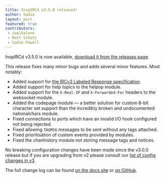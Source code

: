 ```yaml
---
title: InspIRCd v3.5.0 released!
author: Sadie
layout: post
featured: true
contributors:
 - iwalkalone
 - Matt Schatz
 - Sadie Powell
---
```


InspIRCd v3.5.0 is now available, [download it from the releases page](https://github.com/inspircd/inspircd/releases).

This release fixes many minor bugs and adds several minor features. Most notably:

- Added support for [the IRCv3 Labeled Response specification](https://ircv3.net/specs/extensions/labeled-response.html).
- Added support for help topics to the helpop module.
- Added support for the `X-Real-IP` and `X-Forwarded-For` headers to the websocket module.
- Added the codepage module &mdash; a better solution for custom 8-bit character set support than the incredibly broken and undocumented nationalchars module.
- Fixed connections to ports which have an invalid I/O hook configured not being rejected.
- Fixed allowing `TAGMSG` messages to be sent without any tags attached.
- Fixed prioritisation of custom events provided by modules.
- Fixed the chanhistory module not storing message tags and notices.

No breaking configuration changes have been made since the v3.0.0 release but if you are upgrading from v2 please consult our [list of config changes in v3](https://docs.inspircd.org/3/breaking-changes).

<!--more-->

The full change log can be found [on the docs site](https://docs.inspircd.org/3/change-log/#inspircd-350) or [on GitHub](https://github.com/inspircd/inspircd/compare/v3.4.0...v3.5.0).